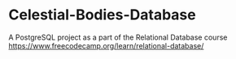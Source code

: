 # Celestial-Bodies-Database
A PostgreSQL project as a part of the Relational Database course https://www.freecodecamp.org/learn/relational-database/
